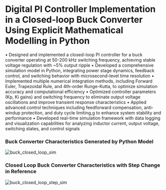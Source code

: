 # **Digital PI Controller Implementation in a Closed-loop Buck Converter Using Explicit Mathematical Modelling in Python**

•	Designed and implemented a closed-loop PI controller for a buck converter operating at 50-200 kHz switching frequency, achieving stable voltage regulation with ~5% output ripple
•	Developed a comprehensive simulation model in Python, integrating power stage dynamics, feedback control, and switching behavior with microsecond-level time resolution
•	Implemented multiple numerical integration methods, including Forward Euler, Trapezoidal Rule, and 4th-order Runge-Kutta, to optimize simulation accuracy and computational efficiency
•	Optimized controller parameters (Kp, Ki gains) and switching frequency to eliminate output voltage oscillations and improve transient response characteristics
•	Applied advanced control techniques including feedforward compensation, anti-windup protection, and duty cycle limiting,g to enhance system stability and performance
•	Developed real-time simulation framework with data logging and visualization capabilities for analyzing inductor current, output voltage, switching states, and control signals

### Buck Converter Characteristics Generated by Python Model
![buck_closed_loop_sim](https://github.com/user-attachments/assets/79c5dac2-4448-4c6e-9da6-77eba1be43bc)

### Closed Loop Buck Converter Characteristics with Step Change in Reference
![buck_closed_loop_step_sim](https://github.com/user-attachments/assets/3016d771-5b61-43b9-a5c0-49a652ed89f0)
